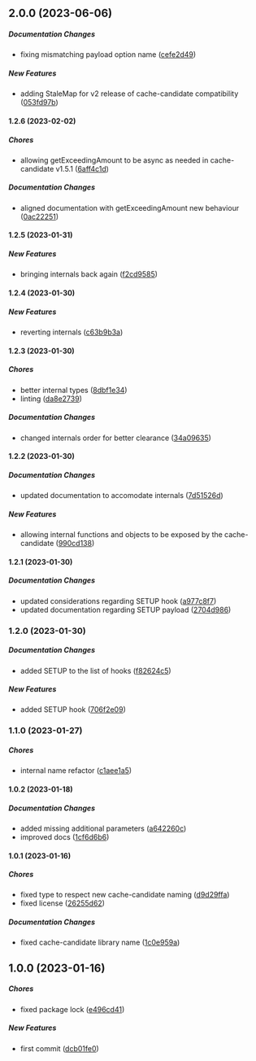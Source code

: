 ## 2.0.0 (2023-06-06)

##### Documentation Changes

*  fixing mismatching payload option name ([cefe2d49](https://github.com/JointlyTech/cache-candidate-plugin-base/commit/cefe2d49163733db57a203ef94a55f4161ddafca))

##### New Features

*  adding StaleMap for v2 release of cache-candidate compatibility ([053fd97b](https://github.com/JointlyTech/cache-candidate-plugin-base/commit/053fd97ba38074b589662a9c5531b39bb165a4e8))

#### 1.2.6 (2023-02-02)

##### Chores

*  allowing getExceedingAmount to be async as needed in cache-candidate v1.5.1 ([6aff4c1d](https://github.com/JointlyTech/cache-candidate-plugin-base/commit/6aff4c1d1cfeaf45835e61dc8baef3dd97ab70ff))

##### Documentation Changes

*  aligned documentation with getExceedingAmount new behaviour ([0ac22251](https://github.com/JointlyTech/cache-candidate-plugin-base/commit/0ac22251415dc2ad43d127729609140855b632c7))

#### 1.2.5 (2023-01-31)

##### New Features

*  bringing internals back again ([f2cd9585](https://github.com/JointlyTech/cache-candidate-plugin-base/commit/f2cd95855a50e04f1aca4d3eeaa302c0ca9b4baa))

#### 1.2.4 (2023-01-30)

##### New Features

*  reverting internals ([c63b9b3a](https://github.com/JointlyTech/cache-candidate-plugin-base/commit/c63b9b3aa321fc40b648890cf4759e11e3aff7fb))

#### 1.2.3 (2023-01-30)

##### Chores

*  better internal types ([8dbf1e34](https://github.com/JointlyTech/cache-candidate-plugin-base/commit/8dbf1e34e8fad29b915b71c1d2e6b53cf13f0d78))
*  linting ([da8e2739](https://github.com/JointlyTech/cache-candidate-plugin-base/commit/da8e27394d1578a123afe4844dc88a61ffb586bf))

##### Documentation Changes

*  changed internals order for better clearance ([34a09635](https://github.com/JointlyTech/cache-candidate-plugin-base/commit/34a09635f0f00d540efffaea395497a56079f7bc))

#### 1.2.2 (2023-01-30)

##### Documentation Changes

*  updated documentation to accomodate internals ([7d51526d](https://github.com/JointlyTech/cache-candidate-plugin-base/commit/7d51526df52a62b1b104c46a7e8aa2a6d82391d0))

##### New Features

*  allowing internal functions and objects to be exposed by the cache-candidate ([990cd138](https://github.com/JointlyTech/cache-candidate-plugin-base/commit/990cd1380a9b7865b87544c1ca4c9790e4745c75))

#### 1.2.1 (2023-01-30)

##### Documentation Changes

*  updated considerations regarding SETUP hook ([a977c8f7](https://github.com/JointlyTech/cache-candidate-plugin-base/commit/a977c8f7dd2d5b4502e5d6e005cfd0bbdf40b216))
*  updated documentation regarding SETUP payload ([2704d986](https://github.com/JointlyTech/cache-candidate-plugin-base/commit/2704d986b78b03672504222e5e2c9628e938f5eb))

### 1.2.0 (2023-01-30)

##### Documentation Changes

*  added SETUP to the list of hooks ([f82624c5](https://github.com/JointlyTech/cache-candidate-plugin-base/commit/f82624c5a7f9ad3ad4971bdc005dc80b9625fa7d))

##### New Features

*  added SETUP hook ([706f2e09](https://github.com/JointlyTech/cache-candidate-plugin-base/commit/706f2e098d3668120b9190d2f6aeda82f6345ec6))

### 1.1.0 (2023-01-27)

##### Chores

*  internal name refactor ([c1aee1a5](https://github.com/JointlyTech/cache-candidate-plugin-base/commit/c1aee1a509496368e61d50ea67f553a237a3e920))

#### 1.0.2 (2023-01-18)

##### Documentation Changes

*  added missing additional parameters ([a642260c](https://github.com/JointlyTech/cache-candidate-plugin-base/commit/a642260c23c6a1951e5331c5a454402e8d8e5068))
*  improved docs ([1cf6d6b6](https://github.com/JointlyTech/cache-candidate-plugin-base/commit/1cf6d6b60835ebc32f3de6ff698145ec9af8d953))

#### 1.0.1 (2023-01-16)

##### Chores

*  fixed type to respect new cache-candidate naming ([d9d29ffa](https://github.com/JointlyTech/cache-candidate-plugin-base/commit/d9d29ffa9668d9f90dfe407137bff2b15bec1eba))
*  fixed license ([26255d62](https://github.com/JointlyTech/cache-candidate-plugin-base/commit/26255d62925f62b5e89a8a6efda7c2145dcc37fc))

##### Documentation Changes

*  fixed cache-candidate library name ([1c0e959a](https://github.com/JointlyTech/cache-candidate-plugin-base/commit/1c0e959a0f4a10578a6ff1c3f2a5ce23d4252682))

## 1.0.0 (2023-01-16)

##### Chores

*  fixed package lock ([e496cd41](https://github.com/JointlyTech/cache-candidate-plugin-base/commit/e496cd41e83db2cf12195fab4967ca1069ee4aed))

##### New Features

*  first commit ([dcb01fe0](https://github.com/JointlyTech/cache-candidate-plugin-base/commit/dcb01fe0c6901012c2f5267a17884e5e3f221113))

